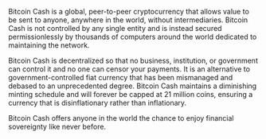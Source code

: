 Bitcoin Cash is a global, peer-to-peer cryptocurrency that allows value to be sent to anyone, anywhere in the world, without intermediaries. Bitcoin Cash is not controlled by any single entity and is instead secured permissionlessly by thousands of computers around the world dedicated to maintaining the network. 

Bitcoin Cash is decentralized so that no business, institution, or government can control it and no one can censor your payments. It is an alternative to government-controlled fiat currency that has been mismanaged and debased to an unprecedented degree. Bitcoin Cash maintains a diminishing minting schedule and will forever be capped at 21 million coins, ensuring a currency that is disinflationary rather than inflationary.

Bitcoin Cash offers anyone in the world the chance to enjoy financial sovereignty like never before.